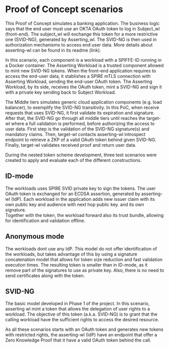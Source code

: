 # Proof of Concept scenarios

This Proof of Concept simulates a banking application. The business logic says that the end user must use an OKTA OAuth token to log in Subject_wl (front-end). The subject_wl will exchange this token for a more restrictive one (SVID-NG), generated by Asserting_wl. The SVID-NG is then used in authorization mechanisms to access end user data. More details about asserting-wl can be found in its readme (link).

In this scenario, each component is a workload with a SPIFFE-ID running in a Docker container. The Asserting Workload is a trusted component allowed to mint new SVID-NG tokens. When the front-end application requires to access the end-user data, it stablishes a SPIRE mTLS connection with Asserting Workload, sending the end-user OAuth token. The Asserting Workload, by its side, receives the OAuth token, mint a SVID-NG and sign it with a private key sending back to Subject Workload.

The Middle tiers simulates generic cloud application components (e.g. load balancer), to exemplify the SVID-NG transitivity. In this PoC, when receive requests that uses SVID-NG, it first validate its expiration and signature. After that, the SVID-NG go through all middle tiers until reaches the target-wl where a full validation is performed, before authorizing the access to user data. First step is the validation of the SVID-NG signature(s) and mandatory claims. Then, target-wl contacts asserting-wl introspect endpoint to retrieve a ZKP of a valid OAuth token behind given SVID-NG. Finally, target-wl validates received proof and return user data.

During the nested token scheme development, three test scenarios were created to apply and evaluate each of the different constructions.

## ID-mode
The workloads uses SPIRE SVID private key to sign the tokens. The user OAuth token is exchanged for an ECDSA assertion, generated by asserting-wl (IdP). Each workload in the application adds new issuer claim with its own public key and audience with next hop public key. and its own signature.  
Together with the token, the workload forward also its trust bundle, allowing for identification and validation offline.

## Anonymous mode
The workloads dont use any IdP. This model do not offer identification of the workloads, but takes advantage of this by using a signature concatenation model that allows for token size reduction and fast validation execution times.
The resulting token is smaller than in ID-mode, as it remove part of the signatures to use as private key. Also, there is no need to send certificates along with the token.

## SVID-NG
The basic model developed in Phase 1 of the project. In this scenario, asserting wl mint a token that allows the delegation of user rights to a workload. The objective of this token (a.k.a. SVID-NG) is to grant that the calling workload have the sufficient rights to access the desired resource. 



As all these scenarios starts with an OAuth token and generates new tokens with restricted rights, the asserting-wl (IdP) have an endpoint that offer a Zero Knowledge Proof that it have a valid OAuth token behind the call.

